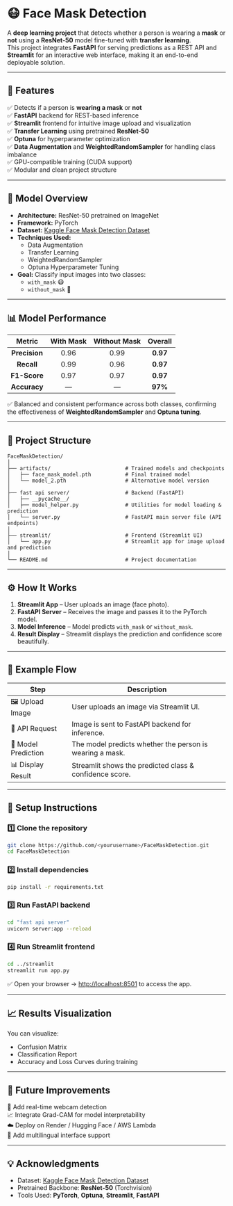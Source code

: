 # 😷 Face Mask Detection  

A **deep learning project** that detects whether a person is wearing a **mask** or **not** using a **ResNet-50** model fine-tuned with **transfer learning**.  
This project integrates **FastAPI** for serving predictions as a REST API and **Streamlit** for an interactive web interface, making it an end-to-end deployable solution.  

---

## 🚀 Features  

✅ Detects if a person is **wearing a mask** or **not**  
✅ **FastAPI** backend for REST-based inference  
✅ **Streamlit** frontend for intuitive image upload and visualization  
✅ **Transfer Learning** using pretrained **ResNet-50**  
✅ **Optuna** for hyperparameter optimization  
✅ **Data Augmentation** and **WeightedRandomSampler** for handling class imbalance  
✅ GPU-compatible training (CUDA support)  
✅ Modular and clean project structure  

---

## 🧠 Model Overview  

- **Architecture:** ResNet-50 pretrained on ImageNet  
- **Framework:** PyTorch  
- **Dataset:** [Kaggle Face Mask Detection Dataset](https://www.kaggle.com/datasets/omkargurav/face-mask-dataset)  
- **Techniques Used:**  
  - Data Augmentation  
  - Transfer Learning  
  - WeightedRandomSampler  
  - Optuna Hyperparameter Tuning  
- **Goal:** Classify input images into two classes:  
  - `with_mask` 😷  
  - `without_mask` 🧑  

---

## 📊 Model Performance  

| Metric | With Mask | Without Mask | Overall |
|:------:|:----------:|:-------------:|:---------:|
| **Precision** | 0.96 | 0.99 | **0.97** |
| **Recall** | 0.99 | 0.96 | **0.97** |
| **F1-Score** | 0.97 | 0.97 | **0.97** |
| **Accuracy** | — | — | **97%** |

✅ Balanced and consistent performance across both classes, confirming the effectiveness of **WeightedRandomSampler** and **Optuna tuning**.  

---

## 📂 Project Structure  

```
FaceMaskDetection/
│
├── artifacts/                        # Trained models and checkpoints
│   ├── face_mask_model.pth           # Final trained model
│   └── model_2.pth                   # Alternative model version
│
├── fast api server/                  # Backend (FastAPI)
│   ├── __pycache__/                  
│   ├── model_helper.py               # Utilities for model loading & prediction
│   └── server.py                     # FastAPI main server file (API endpoints)
│
├── streamlit/                        # Frontend (Streamlit UI)
│   └── app.py                        # Streamlit app for image upload and prediction
│
└── README.md                         # Project documentation
```

---

## ⚙️ How It Works  

1. **Streamlit App** – User uploads an image (face photo).  
2. **FastAPI Server** – Receives the image and passes it to the PyTorch model.  
3. **Model Inference** – Model predicts `with_mask` or `without_mask`.  
4. **Result Display** – Streamlit displays the prediction and confidence score beautifully.  

---

## 🧩 Example Flow  

| Step | Description |  
|------|--------------|  
| 🖼️ Upload Image | User uploads an image via Streamlit UI. |  
| 🔁 API Request | Image is sent to FastAPI backend for inference. |  
| 🧠 Model Prediction | The model predicts whether the person is wearing a mask. |  
| 📊 Display Result | Streamlit shows the predicted class & confidence score. |  

---

## 🧪 Setup Instructions  

### 1️⃣ Clone the repository  
```bash
git clone https://github.com/<yourusername>/FaceMaskDetection.git
cd FaceMaskDetection
```

### 2️⃣ Install dependencies  
```bash
pip install -r requirements.txt
```

### 3️⃣ Run FastAPI backend  
```bash
cd "fast api server"
uvicorn server:app --reload
```

### 4️⃣ Run Streamlit frontend  
```bash
cd ../streamlit
streamlit run app.py
```

✅ Open your browser → [http://localhost:8501](http://localhost:8501) to access the app.

---

## 📈 Results Visualization  

You can visualize:
- Confusion Matrix  
- Classification Report  
- Accuracy and Loss Curves during training  

---

## 🏁 Future Improvements  

🚀 Add real-time webcam detection  
📈 Integrate Grad-CAM for model interpretability  
☁️ Deploy on Render / Hugging Face / AWS Lambda  
💬 Add multilingual interface support  

---

## 💡 Acknowledgments  

- Dataset: [Kaggle Face Mask Detection Dataset](https://www.kaggle.com/datasets/omkargurav/face-mask-dataset)  
- Pretrained Backbone: **ResNet-50** (Torchvision)  
- Tools Used: **PyTorch**, **Optuna**, **Streamlit**, **FastAPI**  
